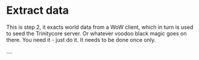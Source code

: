 # Extract data

This is step 2, it exacts world data from a WoW client, which in turn is used to seed the Trinitycore server. Or whatever voodoo black magic goes on there. You need it - just do it.
It needs to be done once only. 

....
